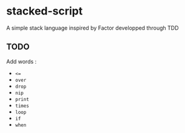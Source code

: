 # stacked-script

A simple stack language inspired by Factor developped through TDD

## TODO

Add words :
 - `<=`
 - `over`
 - `drop`
 - `nip`
 - `print`
 - `times`
 - `loop`
 - `if`
 - `when`
